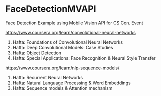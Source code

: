 # FaceDetectionMVAPI
Face Detection Example using Mobile Vision API for CS Con. Event


https://www.coursera.org/learn/convolutional-neural-networks
1. Hafta: Foundations of Convolutional Neural Networks
2. Hafta: Deep Convolutional Models: Case Studies
3. Hafta: Object Detection
4. Hafta: Special Applications: Face Recognition & Neural Style Transfer



https://www.coursera.org/learn/nlp-sequence-models/
1. Hafta: Recurrent Neural Networks
2. Hafta: Natural Language Processing & Word Embeddings
3. Hafta: Sequence models & Attention mechanism
